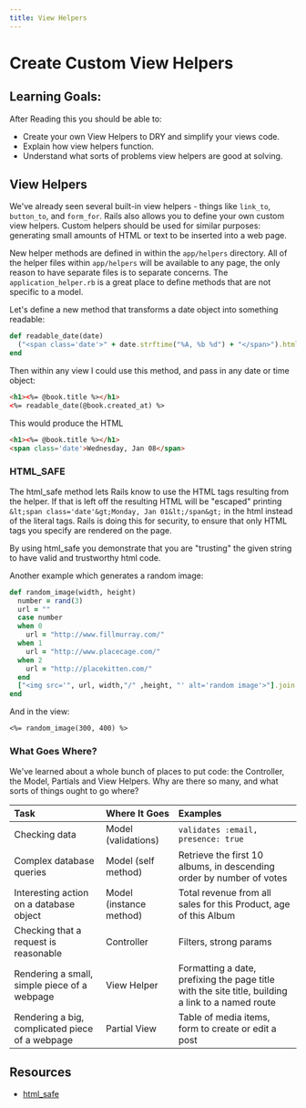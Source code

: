 ```yaml
---
title: View Helpers
---
```


# Create Custom View Helpers

## Learning Goals:
After Reading this you should be able to:
- Create your own View Helpers to DRY and simplify your views code.
- Explain how view helpers function.
- Understand what sorts of problems view helpers are good at solving.

## View Helpers
We've already seen several built-in view helpers - things like `link_to`, `button_to`, and `form_for`. Rails also allows you to define your own custom view helpers. Custom helpers should be used for similar purposes: generating small amounts of HTML or text to be inserted into a web page.

New helper methods are defined in within the `app/helpers` directory. All of the helper files within `app/helpers` will be available to any page, the only reason to have separate files is to separate concerns. The `application_helper.rb` is a great place to define methods that are not specific to a model.

Let's define a new method that transforms a date object into something readable:
```ruby
def readable_date(date)
  ("<span class='date'>" + date.strftime("%A, %b %d") + "</span>").html_safe
end
```
Then within any view I could use this method, and pass in any date or time object:
```html
<h1><%= @book.title %></h1>
<%= readable_date(@book.created_at) %>
```
This would produce the HTML
```html
<h1><%= @book.title %></h1>
<span class='date'>Wednesday, Jan 08</span>
```

### HTML_SAFE
The html_safe method lets Rails know to use the HTML tags resulting from the helper.  If that is left off the resulting HTML will be "escaped" printing `&lt;span class='date'&gt;Monday, Jan 01&lt;/span&gt;` in the html instead of the literal tags.  Rails is doing this for security, to ensure that only HTML tags you specify are rendered on the page.  

By using html_safe you demonstrate that you are "trusting" the given string to have valid and trustworthy html code.

Another example which generates a random image:

```ruby
def random_image(width, height)
  number = rand(3)
  url = ""
  case number
  when 0
    url = "http://www.fillmurray.com/"
  when 1
    url = "http://www.placecage.com/"
  when 2
    url = "http://placekitten.com/"
  end
  ["<img src='", url, width,"/" ,height, "' alt='random image'>"].join.html_safe
end
```
And in the view:
```erb
<%= random_image(300, 400) %>
```

### What Goes Where?
We've learned about a whole bunch of places to put code: the Controller, the Model, Partials and View Helpers. Why are there so many, and what sorts of things ought to go where?

| Task                                            | Where It Goes           | Examples |
|:------------------------------------------------|:------------------------|:---------|
| Checking data                                   | Model (validations)     | `validates :email, presence: true` |
| Complex database queries                        | Model (self method)     | Retrieve the first 10 albums, in descending order by number of votes |
| Interesting action on a database object         | Model (instance method) | Total revenue from all sales for this Product, age of this Album |
| Checking that a request is reasonable           | Controller              | Filters, strong params |
| Rendering a small, simple piece of a webpage    | View Helper             | Formatting a date, prefixing the page title with the site title, building a link to a named route |
| Rendering a big, complicated piece of a webpage | Partial View            | Table of media items, form to create or edit a post |

## Resources
-  [html_safe](http://apidock.com/rails/v4.2.1/String/html_safe)
